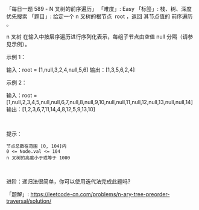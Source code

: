 「每日一题 589 - N 叉树的前序遍历」
「难度」: Easy
「标签」: 栈、树、深度优先搜索
「题目」: 给定一个 n 叉树的根节点  root ，返回 其节点值的 前序遍历 。

n 叉树 在输入中按层序遍历进行序列化表示，每组子节点由空值 null 分隔（请参见示例）。


示例 1：



输入：root = [1,null,3,2,4,null,5,6]
输出：[1,3,5,6,2,4]


示例 2：



输入：root = [1,null,2,3,4,5,null,null,6,7,null,8,null,9,10,null,null,11,null,12,null,13,null,null,14]
输出：[1,2,3,6,7,11,14,4,8,12,5,9,13,10]


 

提示：


	节点总数在范围 [0, 104]内
	0 <= Node.val <= 104
	n 叉树的高度小于或等于 1000


 

进阶：递归法很简单，你可以使用迭代法完成此题吗?


「题解」: https://leetcode-cn.com/problems/n-ary-tree-preorder-traversal/solution/